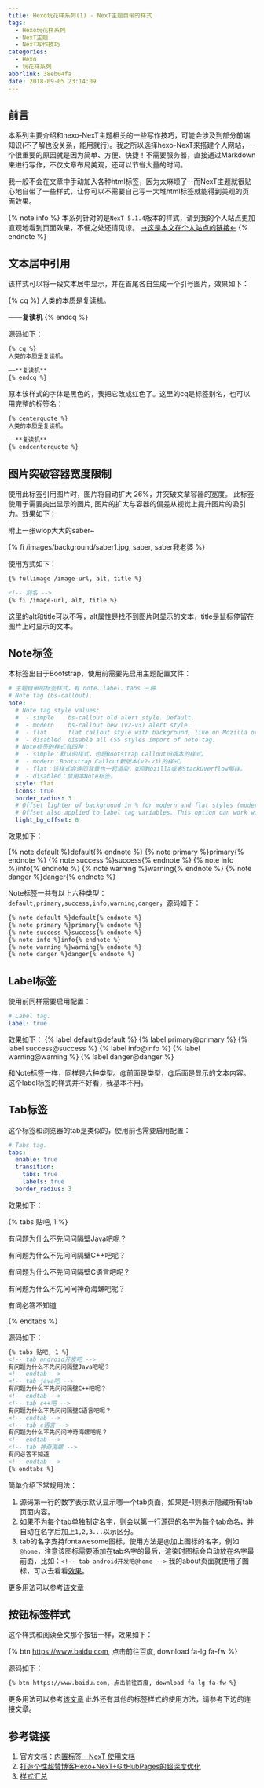 ```yaml
---
title: Hexo玩花样系列(1) - NexT主题自带的样式
tags:
  - Hexo玩花样系列
  - NexT主题
  - NexT写作技巧
categories:
  - Hexo
  - 玩花样系列
abbrlink: 38eb04fa
date: 2018-09-05 23:14:09
---
```

## 前言

本系列主要介绍和hexo-NexT主题相关的一些写作技巧，可能会涉及到部分前端知识(不了解也没关系，能用就行)。我之所以选择hexo-NexT来搭建个人网站，一个很重要的原因就是因为简单、方便、快捷！不需要服务器，直接通过Markdown来进行写作，不仅文章布局美观，还可以节省大量的时间。

我一般不会在文章中手动加入各种html标签，因为太麻烦了--而NexT主题就很贴心地自带了一些样式，让你可以不需要自己写一大堆html标签就能得到美观的页面效果。

{% note info %}
本系列针对的是`NexT 5.1.4`版本的样式，请到我的个人站点更加直观地看到页面效果，不便之处还请见谅。
[->这是本文在个人站点的链接<-](http://localhost:4000/posts/38eb04fa.html)
{% endnote %}
<!-- more -->

## 文本居中引用

该样式可以将一段文本居中显示，并在首尾各自生成一个引号图片，效果如下：

{% cq %}
人类的本质是复读机。

——**复读机**
{% endcq %}

源码如下：
```html
{% cq %}
人类的本质是复读机。

——**复读机**
{% endcq %}
```

原本该样式的字体是黑色的，我把它改成红色了。这里的cq是标签别名，也可以用完整的标签名：
```html
{% centerquote %}
人类的本质是复读机。

——**复读机**
{% endcenterquote %}
```

## 图片突破容器宽度限制

使用此标签引用图片时，图片将自动扩大 26%，并突破文章容器的宽度。 此标签使用于需要突出显示的图片, 图片的扩大与容器的偏差从视觉上提升图片的吸引力。效果如下：

附上一张wlop大大的saber~

{% fi /images/background/saber1.jpg, saber, saber我老婆 %}

使用方式如下：
```html
{% fullimage /image-url, alt, title %}

<!-- 别名 -->
{% fi /image-url, alt, title %}
```

这里的alt和title可以不写，alt属性是找不到图片时显示的文本，title是鼠标停留在图片上时显示的文本。

## Note标签

本标签出自于Bootstrap，使用前需要先启用主题配置文件：
```yml
# 主题自带的标签样式，有 note、label、tabs 三种
# Note tag (bs-callout).
note:
  # Note tag style values:
  #  - simple    bs-callout old alert style. Default.
  #  - modern    bs-callout new (v2-v3) alert style.
  #  - flat      flat callout style with background, like on Mozilla or StackOverflow.
  #  - disabled  disable all CSS styles import of note tag.
  # Note标签的样式有四种：
  #  - simple：默认的样式，也是Bootstrap Callout旧版本的样式。
  #  - modern：Bootstrap Callout新版本(v2-v3)的样式。
  #  - flat：该样式会连同背景也一起渲染，如同Mozilla或者StackOverflow那样。
  #  - disabled：禁用本Note标签。
  style: flat
  icons: true
  border_radius: 3
  # Offset lighter of background in % for modern and flat styles (modern: -12 | 12; flat: -18 | 6).
  # Offset also applied to label tag variables. This option can work with disabled note tag.
  light_bg_offset: 0
```

效果如下：

{% note default %}default{% endnote %}
{% note primary %}primary{% endnote %}
{% note success %}success{% endnote %}
{% note info %}info{% endnote %}
{% note warning %}warning{% endnote %}
{% note danger %}danger{% endnote %}

Note标签一共有以上六种类型：`default,primary,success,info,warning,danger`，源码如下：
```html
{% note default %}default{% endnote %}
{% note primary %}primary{% endnote %}
{% note success %}success{% endnote %}
{% note info %}info{% endnote %}
{% note warning %}warning{% endnote %}
{% note danger %}danger{% endnote %}
```

## Label标签

使用前同样需要启用配置：
```yml
# Label tag.
label: true
```

效果如下：
{% label default@default %}
{% label primary@primary %}
{% label success@success %}
{% label info@info %}
{% label warning@warning %}
{% label danger@danger %}

和Note标签一样，同样是六种类型。@前面是类型，@后面是显示的文本内容。这个label标签的样式并不好看，我基本不用。

## Tab标签

这个标签和浏览器的tab是类似的，使用前也需要启用配置：
```yml
# Tabs tag.
tabs:
  enable: true
  transition:
    tabs: true
    labels: true
  border_radius: 3
```

效果如下：

{% tabs 贴吧, 1 %}
<!-- tab android开发吧 -->
有问题为什么不先问问隔壁Java吧呢？
<!-- endtab -->
<!-- tab java吧 -->
有问题为什么不先问问隔壁C++吧呢？
<!-- endtab -->
<!-- tab c++吧 -->
有问题为什么不先问问隔壁C语言吧呢？
<!-- endtab -->
<!-- tab c语言 -->
有问题为什么不先问问神奇海螺吧呢？
<!-- endtab -->
<!-- tab 神奇海螺 -->
有问必答不知道
<!-- endtab -->
{% endtabs %}

源码如下：
```html
{% tabs 贴吧, 1 %}
<!-- tab android开发吧 -->
有问题为什么不先问问隔壁Java吧呢？
<!-- endtab -->
<!-- tab java吧 -->
有问题为什么不先问问隔壁C++吧呢？
<!-- endtab -->
<!-- tab c++吧 -->
有问题为什么不先问问隔壁C语言吧呢？
<!-- endtab -->
<!-- tab c语言 -->
有问题为什么不先问问神奇海螺吧呢？
<!-- endtab -->
<!-- tab 神奇海螺 -->
有问必答不知道
<!-- endtab -->
{% endtabs %}
```

简单介绍下常规用法：
1. 源码第一行的数字表示默认显示哪一个tab页面，如果是-1则表示隐藏所有tab页面内容。
2. 如果不为每个tab单独制定名字，则会以第一行源码的名字为每个tab命名，并自动在名字后加上`1,2,3...`以示区分。
3. tab的名字支持fontawesome图标，使用方法是@加上图标的名字，例如`@home`，注意该图标需要添加在tab名字的最后，渲染时图标会自动放在名字最前面，比如：`<!-- tab android开发吧@home -->`
我的about页面就使用了图标，可以去看看[效果](https://lewky.cn/about/)。

更多用法可以参考[该文章](https://almostover.ru/2016-01/hexo-theme-next-test/#Tab-tag-test)

## 按钮标签样式

这个样式和阅读全文那个按钮一样，效果如下：

{% btn https://www.baidu.com, 点击前往百度, download fa-lg fa-fw %}

源码如下：

```html
{% btn https://www.baidu.com, 点击前往百度, download fa-lg fa-fw %}
```

更多用法可以参考[该文章](https://almostover.ru/2016-01/hexo-theme-next-test/#Button-tag-test)
此外还有其他的标签样式的使用方法，请参考下边的连接文章。

## 参考链接

1. 官方文档：[内置标签 - NexT 使用文档](https://theme-next.iissnan.com/tag-plugins.html)
2. [打造个性超赞博客Hexo+NexT+GitHubPages的超深度优化](https://reuixiy.github.io/technology/computer/computer-aided-art/2017/06/09/hexo-next-optimization.html#好玩的写作样式)
3. [样式汇总](https://qianling.pw/style/#TOC数字块)